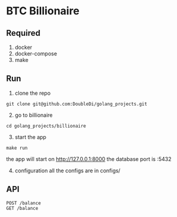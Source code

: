 # BTC Billionaire

## Required
1. docker
2. docker-compose
3. make

## Run 
1. clone the repo
```
git clone git@github.com:DoubleDi/golang_projects.git
```

2. go to billionaire
```
cd golang_projects/billionaire
```

3. start the app
```
make run
```
the app will start on http://127.0.0.1:8000
the database port is :5432

4. configuration 
all the configs are in configs/

## API
```
POST /balance
GET /balance
```